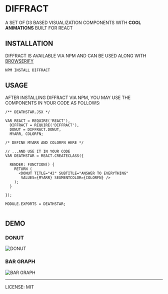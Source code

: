 # DIFFRACT


A SET OF D3 BASED VISUALIZATION COMPONENTS WITH **COOL ANIMATIONS** BUILT FOR REACT

INSTALLATION
---
DIFFRACT IS AVAILABLE VIA NPM AND CAN BE USED ALONG WITH [BROWSERIFY](HTTP://BROWSERIFY.ORG/)

```SHELL
NPM INSTALL DIFFRACT

```

## USAGE

AFTER INSTALLING DIFFRACT VIA NPM, YOU MAY USE THE COMPONENTS IN YOUR CODE AS FOLLOWS:

```JS
/** DEATHSTAR.JSX */

VAR REACT = REQUIRE('REACT'),
  DIFFRACT = REQUIRE('DIFFRACT'),
  DONUT = DIFFRACT.DONUT,
  MYARR, COLORFN;

/* DEFINE MYARR AND COLORFN HERE */

// ...AND USE IT IN YOUR CODE
VAR DEATHSTAR = REACT.CREATECLASS({

  RENDER: FUNCTION() {
    RETURN (
      <DONUT TITLE="42" SUBTITLE="ANSWER TO EVERYTHING"
       VALUES={MYARR} SEGMENTCOLOR={COLORFN} />
    );
  }

});

MODULE.EXPORTS = DEATHSTAR;


```

## DEMO
### DONUT
![DONUT](HTTPS://RAW.GITHUB.COM/AMEYMS/DIFFRACT/MASTER/ETC/DONUT.GIF)

### BAR GRAPH
![BAR GRAPH](HTTPS://RAW.GITHUB.COM/AMEYMS/DIFFRACT/MASTER/ETC/BAR_GRAPH_1.GIF)




----


  LICENSE: MIT
